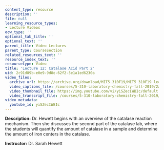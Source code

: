```yaml
---
content_type: resource
description: ''
file: null
learning_resource_types:
- Lecture Videos
ocw_type: ''
optional_tab_title: ''
optional_text: ''
parent_title: Video Lectures
parent_type: CourseSection
related_resources_text: ''
resource_index_text: ''
resourcetype: Video
title: 'Lecture 12: Catalase Acid Part 2'
uid: 2c91d89b-e0e9-9d8e-62f2-5e1a1ed6230a
video_files:
  archive_url: https://archive.org/download/MIT5.310F19/MIT5_310F19_lec12_300k.mp4
  video_captions_file: /courses/5-310-laboratory-chemistry-fall-2019/2a8ba5916468575ba36b763d0b928291_yiSZecIWBIc.vtt
  video_thumbnail_file: https://img.youtube.com/vi/yiSZecIWBIc/default.jpg
  video_transcript_file: /courses/5-310-laboratory-chemistry-fall-2019/17658e3b16f6b9756f0bd616b2ef1f70_yiSZecIWBIc.pdf
video_metadata:
  youtube_id: yiSZecIWBIc
---
```


**Description:** Dr. Hewett begins with an overview of the catalase reaction mechanism. Then she discusses the second part of the catalase lab, where the students will quantify the amount of catalase in a sample and determine the amount of iron centers in the catalase.

**Instructor:** Dr. Sarah Hewett